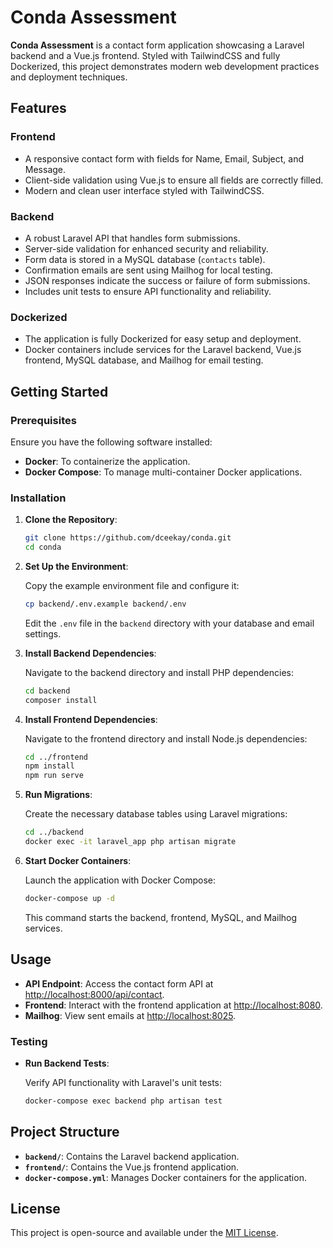 
# Conda Assessment

**Conda Assessment** is a contact form application showcasing a Laravel backend and a Vue.js frontend. Styled with TailwindCSS and fully Dockerized, this project demonstrates modern web development practices and deployment techniques.

## Features

### Frontend

- A responsive contact form with fields for Name, Email, Subject, and Message.
- Client-side validation using Vue.js to ensure all fields are correctly filled.
- Modern and clean user interface styled with TailwindCSS.

### Backend

- A robust Laravel API that handles form submissions.
- Server-side validation for enhanced security and reliability.
- Form data is stored in a MySQL database (`contacts` table).
- Confirmation emails are sent using Mailhog for local testing.
- JSON responses indicate the success or failure of form submissions.
- Includes unit tests to ensure API functionality and reliability.

### Dockerized

- The application is fully Dockerized for easy setup and deployment.
- Docker containers include services for the Laravel backend, Vue.js frontend, MySQL database, and Mailhog for email testing.

## Getting Started

### Prerequisites

Ensure you have the following software installed:

- **Docker**: To containerize the application.
- **Docker Compose**: To manage multi-container Docker applications.

### Installation

1. **Clone the Repository**:

   ```bash
   git clone https://github.com/dceekay/conda.git
   cd conda
   ```

2. **Set Up the Environment**:

   Copy the example environment file and configure it:

   ```bash
   cp backend/.env.example backend/.env
   ```

   Edit the `.env` file in the `backend` directory with your database and email settings.

3. **Install Backend Dependencies**:

   Navigate to the backend directory and install PHP dependencies:

   ```bash
   cd backend
   composer install
   ```

4. **Install Frontend Dependencies**:

   Navigate to the frontend directory and install Node.js dependencies:

   ```bash
   cd ../frontend
   npm install
   npm run serve
   ```

5. **Run Migrations**:

   Create the necessary database tables using Laravel migrations:

   ```bash
   cd ../backend
   docker exec -it laravel_app php artisan migrate
   ```

6. **Start Docker Containers**:

   Launch the application with Docker Compose:

   ```bash
   docker-compose up -d
   ```

   This command starts the backend, frontend, MySQL, and Mailhog services.

## Usage

- **API Endpoint**: Access the contact form API at [http://localhost:8000/api/contact](http://localhost:8000/api/contact).
- **Frontend**: Interact with the frontend application at [http://localhost:8080](http://localhost:8080).
- **Mailhog**: View sent emails at [http://localhost:8025](http://localhost:8025).

### Testing

- **Run Backend Tests**:

  Verify API functionality with Laravel's unit tests:

  ```bash
  docker-compose exec backend php artisan test
  ```

## Project Structure

- **`backend/`**: Contains the Laravel backend application.
- **`frontend/`**: Contains the Vue.js frontend application.
- **`docker-compose.yml`**: Manages Docker containers for the application.


## License

This project is open-source and available under the [MIT License](LICENSE).
```
